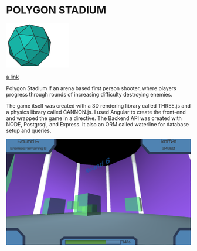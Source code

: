 # POLYGON STADIUM

<img src=./README_images/polygon.png width=172 height=121.5 />

[a link](https://polygonstadium.com)

Polygon Stadium if an arena based first person shooter, where players progress through rounds of increasing difficulty destroying enemies.

The game itself was created with a 3D rendering library called THREE.js and a physics library called CANNON.js. I used Angular to create the front-end and wrapped the game in a directive. The Backend API was created with NODE, Postgrsql, and Express. It also an ORM called waterline for database setup and queries.

<img src=./README_images/screenshot_1.png width=900 />
